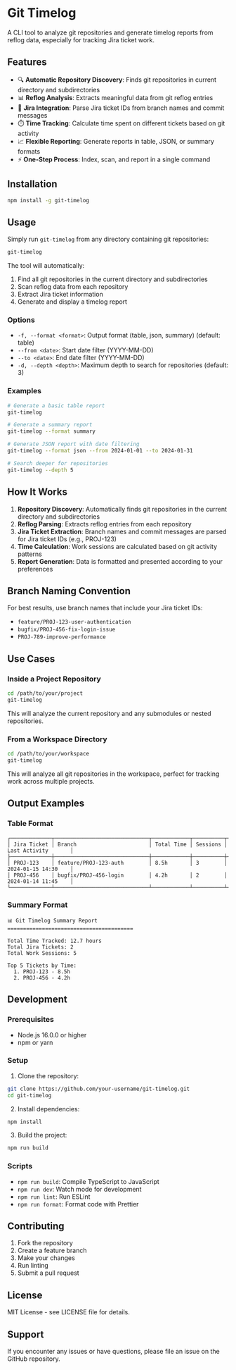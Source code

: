 # Git Timelog

A CLI tool to analyze git repositories and generate timelog reports from reflog data, especially for tracking Jira ticket work.

## Features

- 🔍 **Automatic Repository Discovery**: Finds git repositories in current directory and subdirectories
- 📊 **Reflog Analysis**: Extracts meaningful data from git reflog entries
- 🎫 **Jira Integration**: Parse Jira ticket IDs from branch names and commit messages
- ⏱️ **Time Tracking**: Calculate time spent on different tickets based on git activity
- 📈 **Flexible Reporting**: Generate reports in table, JSON, or summary formats
- ⚡ **One-Step Process**: Index, scan, and report in a single command

## Installation

```bash
npm install -g git-timelog
```

## Usage

Simply run `git-timelog` from any directory containing git repositories:

```bash
git-timelog
```

The tool will automatically:

1. Find all git repositories in the current directory and subdirectories
2. Scan reflog data from each repository
3. Extract Jira ticket information
4. Generate and display a timelog report

### Options

- `-f, --format <format>`: Output format (table, json, summary) (default: table)
- `--from <date>`: Start date filter (YYYY-MM-DD)
- `--to <date>`: End date filter (YYYY-MM-DD)
- `-d, --depth <depth>`: Maximum depth to search for repositories (default: 3)

### Examples

```bash
# Generate a basic table report
git-timelog

# Generate a summary report
git-timelog --format summary

# Generate JSON report with date filtering
git-timelog --format json --from 2024-01-01 --to 2024-01-31

# Search deeper for repositories
git-timelog --depth 5
```

## How It Works

1. **Repository Discovery**: Automatically finds git repositories in the current directory and subdirectories
2. **Reflog Parsing**: Extracts reflog entries from each repository
3. **Jira Ticket Extraction**: Branch names and commit messages are parsed for Jira ticket IDs (e.g., PROJ-123)
4. **Time Calculation**: Work sessions are calculated based on git activity patterns
5. **Report Generation**: Data is formatted and presented according to your preferences

## Branch Naming Convention

For best results, use branch names that include your Jira ticket IDs:

- `feature/PROJ-123-user-authentication`
- `bugfix/PROJ-456-fix-login-issue`
- `PROJ-789-improve-performance`

## Use Cases

### Inside a Project Repository

```bash
cd /path/to/your/project
git-timelog
```

This will analyze the current repository and any submodules or nested repositories.

### From a Workspace Directory

```bash
cd /path/to/your/workspace
git-timelog
```

This will analyze all git repositories in the workspace, perfect for tracking work across multiple projects.

## Output Examples

### Table Format

```
┌─────────────┬──────────────────────────────┬────────────┬──────────┬─────────────────────┐
│ Jira Ticket │ Branch                       │ Total Time │ Sessions │ Last Activity       │
├─────────────┼──────────────────────────────┼────────────┼──────────┼─────────────────────┤
│ PROJ-123    │ feature/PROJ-123-auth        │ 8.5h       │ 3        │ 2024-01-15 14:30    │
│ PROJ-456    │ bugfix/PROJ-456-login        │ 4.2h       │ 2        │ 2024-01-14 11:45    │
└─────────────┴──────────────────────────────┴────────────┴──────────┴─────────────────────┘
```

### Summary Format

```
📊 Git Timelog Summary Report
========================================

Total Time Tracked: 12.7 hours
Total Jira Tickets: 2
Total Work Sessions: 5

Top 5 Tickets by Time:
  1. PROJ-123 - 8.5h
  2. PROJ-456 - 4.2h
```

## Development

### Prerequisites

- Node.js 16.0.0 or higher
- npm or yarn

### Setup

1. Clone the repository:

```bash
git clone https://github.com/your-username/git-timelog.git
cd git-timelog
```

2. Install dependencies:

```bash
npm install
```

3. Build the project:

```bash
npm run build
```

### Scripts

- `npm run build`: Compile TypeScript to JavaScript
- `npm run dev`: Watch mode for development
- `npm run lint`: Run ESLint
- `npm run format`: Format code with Prettier

## Contributing

1. Fork the repository
2. Create a feature branch
3. Make your changes
4. Run linting
5. Submit a pull request

## License

MIT License - see LICENSE file for details.

## Support

If you encounter any issues or have questions, please file an issue on the GitHub repository.
